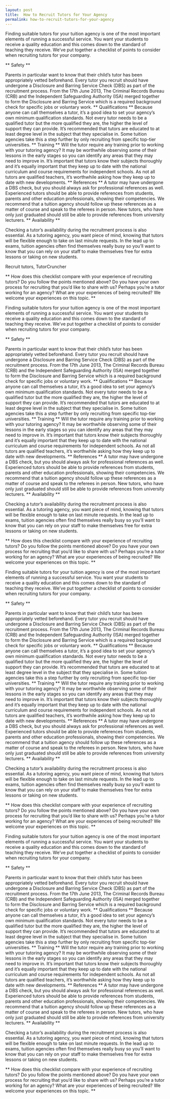```yaml
---
layout: post
title:  How to Recruit Tutors for Your Agency
permalink: how-to-recruit-tutors-for-your-agency
---
```

Finding suitable tutors for your tuition agency is one of the most important
elements of running a successful service. You want your students to receive a
quality education and this comes down to the standard of teaching they
receive. We’ve put together a checklist of points to consider when recruiting
tutors for your company.

** Safety **

Parents in particular want to know that their child’s tutor has been
appropriately vetted beforehand. Every tutor you recruit should have undergone
a Disclosure and Barring Service Check (DBS) as part of the recruitment
process. From the 17th June 2013, The Criminal Records Bureau (CRB) and the
Independent Safeguarding Authority (ISA) merged together to form the
Disclosure and Barring Service which is a required background check for
specific jobs or voluntary work. ** Qualifications ** Because anyone can call
themselves a tutor, it’s a good idea to set your agency’s own minimum
qualification standards. Not every tutor needs to be a qualified tutor but the
more qualified they are, the higher the level of support they can provide.
It’s recommended that tutors are educated to at least degree level in the
subject that they specialise in. Some tuition agencies take this a step
further by only recruiting from specific top-tier universities. ** Training **
Will the tutor require any training prior to working with your tutoring
agency? It may be worthwhile observing some of their lessons in the early
stages so you can identify any areas that they may need to improve in. It’s
important that tutors know their subjects thoroughly and it’s equally
important that they keep up to date with the national curriculum and course
requirements for independent schools. As not all tutors are qualified
teachers, it’s worthwhile asking how they keep up to date with new
developments. ** References ** A tutor may have undergone a DBS check, but you
should always ask for professional references as well. Experienced tutors
should be able to provide references from students, parents and other
education professionals, showing their competencies. We recommend that a
tuition agency should follow up these references as a matter of course and
speak to the referees in person. New tutors, who have only just graduated
should still be able to provide references from university lecturers. **
Availability **

Checking a tutor’s availability during the recruitment process is also
essential. As a tutoring agency, you want piece of mind, knowing that tutors
will be flexible enough to take on last minute requests. In the lead up to
exams, tuition agencies often find themselves really busy so you’ll want to
know that you can rely on your staff to make themselves free for extra lessons
or taking on new students.

Recruit tutors,  TutorCruncher

** How does this checklist compare with your experience of recruiting tutors? Do you follow the points mentioned above? Do you have your own process for recruiting that you’d like to share with us? Perhaps you’re a tutor working for an agency? What are your experiences of being recruited? We welcome your experiences on this topic. **

Finding suitable tutors for your tuition agency is one of the most important
elements of running a successful service. You want your students to receive a
quality education and this comes down to the standard of teaching they
receive. We’ve put together a checklist of points to consider when recruiting
tutors for your company.

** Safety **

Parents in particular want to know that their child’s tutor has been
appropriately vetted beforehand. Every tutor you recruit should have undergone
a Disclosure and Barring Service Check (DBS) as part of the recruitment
process. From the 17th June 2013, The Criminal Records Bureau (CRB) and the
Independent Safeguarding Authority (ISA) merged together to form the
Disclosure and Barring Service which is a required background check for
specific jobs or voluntary work. ** Qualifications ** Because anyone can call
themselves a tutor, it’s a good idea to set your agency’s own minimum
qualification standards. Not every tutor needs to be a qualified tutor but the
more qualified they are, the higher the level of support they can provide.
It’s recommended that tutors are educated to at least degree level in the
subject that they specialise in. Some tuition agencies take this a step
further by only recruiting from specific top-tier universities. ** Training **
Will the tutor require any training prior to working with your tutoring
agency? It may be worthwhile observing some of their lessons in the early
stages so you can identify any areas that they may need to improve in. It’s
important that tutors know their subjects thoroughly and it’s equally
important that they keep up to date with the national curriculum and course
requirements for independent schools. As not all tutors are qualified
teachers, it’s worthwhile asking how they keep up to date with new
developments. ** References ** A tutor may have undergone a DBS check, but you
should always ask for professional references as well. Experienced tutors
should be able to provide references from students, parents and other
education professionals, showing their competencies. We recommend that a
tuition agency should follow up these references as a matter of course and
speak to the referees in person. New tutors, who have only just graduated
should still be able to provide references from university lecturers. **
Availability **

Checking a tutor’s availability during the recruitment process is also
essential. As a tutoring agency, you want piece of mind, knowing that tutors
will be flexible enough to take on last minute requests. In the lead up to
exams, tuition agencies often find themselves really busy so you’ll want to
know that you can rely on your staff to make themselves free for extra lessons
or taking on new students.

** How does this checklist compare with your experience of recruiting tutors? Do you follow the points mentioned above? Do you have your own process for recruiting that you’d like to share with us? Perhaps you’re a tutor working for an agency? What are your experiences of being recruited? We welcome your experiences on this topic. **

Finding suitable tutors for your tuition agency is one of the most important
elements of running a successful service. You want your students to receive a
quality education and this comes down to the standard of teaching they
receive. We’ve put together a checklist of points to consider when recruiting
tutors for your company.

** Safety **

Parents in particular want to know that their child’s tutor has been
appropriately vetted beforehand. Every tutor you recruit should have undergone
a Disclosure and Barring Service Check (DBS) as part of the recruitment
process. From the 17th June 2013, The Criminal Records Bureau (CRB) and the
Independent Safeguarding Authority (ISA) merged together to form the
Disclosure and Barring Service which is a required background check for
specific jobs or voluntary work. ** Qualifications ** Because anyone can call
themselves a tutor, it’s a good idea to set your agency’s own minimum
qualification standards. Not every tutor needs to be a qualified tutor but the
more qualified they are, the higher the level of support they can provide.
It’s recommended that tutors are educated to at least degree level in the
subject that they specialise in. Some tuition agencies take this a step
further by only recruiting from specific top-tier universities. ** Training **
Will the tutor require any training prior to working with your tutoring
agency? It may be worthwhile observing some of their lessons in the early
stages so you can identify any areas that they may need to improve in. It’s
important that tutors know their subjects thoroughly and it’s equally
important that they keep up to date with the national curriculum and course
requirements for independent schools. As not all tutors are qualified
teachers, it’s worthwhile asking how they keep up to date with new
developments. ** References ** A tutor may have undergone a DBS check, but you
should always ask for professional references as well. Experienced tutors
should be able to provide references from students, parents and other
education professionals, showing their competencies. We recommend that a
tuition agency should follow up these references as a matter of course and
speak to the referees in person. New tutors, who have only just graduated
should still be able to provide references from university lecturers. **
Availability **

Checking a tutor’s availability during the recruitment process is also
essential. As a tutoring agency, you want piece of mind, knowing that tutors
will be flexible enough to take on last minute requests. In the lead up to
exams, tuition agencies often find themselves really busy so you’ll want to
know that you can rely on your staff to make themselves free for extra lessons
or taking on new students.

** How does this checklist compare with your experience of recruiting tutors? Do you follow the points mentioned above? Do you have your own process for recruiting that you’d like to share with us? Perhaps you’re a tutor working for an agency? What are your experiences of being recruited? We welcome your experiences on this topic. **

Finding suitable tutors for your tuition agency is one of the most important
elements of running a successful service. You want your students to receive a
quality education and this comes down to the standard of teaching they
receive. We’ve put together a checklist of points to consider when recruiting
tutors for your company.

** Safety **

Parents in particular want to know that their child’s tutor has been
appropriately vetted beforehand. Every tutor you recruit should have undergone
a Disclosure and Barring Service Check (DBS) as part of the recruitment
process. From the 17th June 2013, The Criminal Records Bureau (CRB) and the
Independent Safeguarding Authority (ISA) merged together to form the
Disclosure and Barring Service which is a required background check for
specific jobs or voluntary work. ** Qualifications ** Because anyone can call
themselves a tutor, it’s a good idea to set your agency’s own minimum
qualification standards. Not every tutor needs to be a qualified tutor but the
more qualified they are, the higher the level of support they can provide.
It’s recommended that tutors are educated to at least degree level in the
subject that they specialise in. Some tuition agencies take this a step
further by only recruiting from specific top-tier universities. ** Training **
Will the tutor require any training prior to working with your tutoring
agency? It may be worthwhile observing some of their lessons in the early
stages so you can identify any areas that they may need to improve in. It’s
important that tutors know their subjects thoroughly and it’s equally
important that they keep up to date with the national curriculum and course
requirements for independent schools. As not all tutors are qualified
teachers, it’s worthwhile asking how they keep up to date with new
developments. ** References ** A tutor may have undergone a DBS check, but you
should always ask for professional references as well. Experienced tutors
should be able to provide references from students, parents and other
education professionals, showing their competencies. We recommend that a
tuition agency should follow up these references as a matter of course and
speak to the referees in person. New tutors, who have only just graduated
should still be able to provide references from university lecturers. **
Availability **

Checking a tutor’s availability during the recruitment process is also
essential. As a tutoring agency, you want piece of mind, knowing that tutors
will be flexible enough to take on last minute requests. In the lead up to
exams, tuition agencies often find themselves really busy so you’ll want to
know that you can rely on your staff to make themselves free for extra lessons
or taking on new students.

** How does this checklist compare with your experience of recruiting tutors? Do you follow the points mentioned above? Do you have your own process for recruiting that you’d like to share with us? Perhaps you’re a tutor working for an agency? What are your experiences of being recruited? We welcome your experiences on this topic. **
